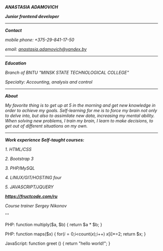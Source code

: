 ***ANASTASIA ADAMOVICH***

***Junior frontend developer***

********

***Contact***

 *mobile phone: +375-29-841-17-50*
 
 *email: anastasia.adamovich@yandex.by*
 
*******

***Education***

*Branch of BNTU
"MINSK STATE
TECHNOLOGICAL COLLEGE"*

*Specialty: Accounting, analysis and control*

**********

***About***

*My favorite thing is to get up at 5 in the morning and get new knowledge in order to achieve my goals.
  Self-learning for me is to force my brain not only to delve into, but also to assimilate new data, increasing my mental ability.
  When solving new problems, I train my brain, I learn to make decisions, to get out of different situations on my own.*
  
***********

***Work experience
Self-taught courses:***

*1. HTML/CSS*

*2. Bootstrap 3*

*3. PHP/MySQL*

*4. LINUX/GIT/HOSTING
four*

*5. JAVASCRIPT/JQUERY*

***https://fructcode.com/ru***

*Course trainer Sergey Nikonov*


'''

PHP:
function multiply($a, $b) {
return $a * $b;
}


PHP:
function maps($x)
{
  for($i=0;$i<count($x);$i++)
  $x[$i]*=2;
  return $x;
}


JavaScript:
function greet () {
  return "hello world!";
}

